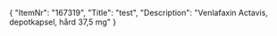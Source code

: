 {
  "ItemNr": "167319",
  "Title": "test",
  "Description": "Venlafaxin Actavis, depotkapsel, hård 37,5 mg"
}